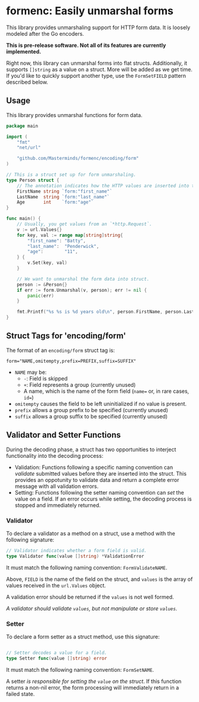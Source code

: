 # formenc: Easily unmarshal forms

This library provides unmarshaling support for HTTP form
data. It is loosely modeled after the Go encoders.

**This is pre-release software. Not all of its features are currently
implemented.**

Right now, this library can unmarshal forms into flat structs.
Additionally, it supports `[]string` as a value on a struct. More will
be added as we get time. If you'd like to quickly support another type,
use the `FormSetFIELD` pattern described below.

## Usage

This library provides unmarshal functions for form data.

```go
package main

import (
	"fmt"
	"net/url"

	"github.com/Masterminds/formenc/encoding/form"
)

// This is a struct set up for form unmarshaling.
type Person struct {
	// The annotation indicates how the HTTP values are inserted into the struct.
	FirstName string `form:"first_name"`
	LastName  string `form:"last_name"`
	Age       int    `form:"age"`
}

func main() {
	// Usually, you get values from an `*http.Request`.
	v := url.Values{}
	for key, val := range map[string]string{
		"first_name": "Batty",
		"last_name":  "Penderwick",
		"age":        "11",
	} {
		v.Set(key, val)
	}

	// We want to unmarshal the form data into struct.
	person := &Person{}
	if err := form.Unmarshal(v, person); err != nil {
		panic(err)
	}

	fmt.Printf("%s %s is %d years old\n", person.FirstName, person.LastName, person.Age)
}
```


## Struct Tags for 'encoding/form'

The format of an `encoding/form` struct tag is:

```
form="NAME,omitempty,prefix=PREFIX,suffix=SUFFIX"
```

- `NAME` may be:
  - `-`: Field is skipped
  - `+`: Field represents a group (currently unused)
  - A name, which is the name of the form field (`name=` or, in rare
    cases, `id=`)
- `omitempty` causes the field to be left uninitialized if no value is
  present.
- `prefix` allows a group prefix to be specified (currently unused)
- `suffix` allows a group suffix to be specified (currently unused)

## Validator and Setter Functions

During the decoding phase, a struct has two opportunities to interject
functionality into the decoding process:

- Validation: Functions following a specific naming convention can
  _validate_ submitted values before they are inserted into the struct.
  This provides an oppotunity to validate data and return a complete
  error message with all validation errors.
- Setting: Functions following the setter naming convention can _set_
  the value on a field. If an error occurs while setting, the decoding
  process is stopped and immediately returned.

### Validator

To declare a validator as a method on a struct, use a method with the
following signature:

```go
// Validator indicates whether a form field is valid.
type Validator func(value []string) *ValidationError
```

It must match the following naming convention: `FormValidateNAME`.

Above, `FIELD` is the name of the field on the struct, and `values` is
the array of values received in the `url.Values` object.

A validation error should be returned if the `values` is not well
formed.

_A validator should validate `values`, but not manipulate or store
`values`._

### Setter

To declare a form setter as a struct method, use this signature:

```go

// Setter decodes a value for a field.
type Setter func(value []string) error
```

It must match the following naming convention: `FormSetNAME`.

A setter _is responsible for setting the `value` on the struct_. If this
function returns a non-nil error, the form processing will immediately
return in a failed state.
